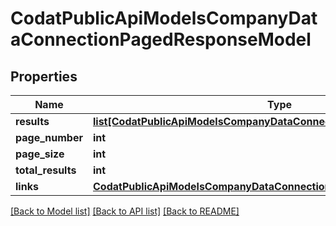 # CodatPublicApiModelsCompanyDataConnectionPagedResponseModel

## Properties
Name | Type | Description | Notes
------------ | ------------- | ------------- | -------------
**results** | [**list[CodatPublicApiModelsCompanyDataConnection]**](CodatPublicApiModelsCompanyDataConnection.md) |  | [optional] 
**page_number** | **int** |  | [optional] 
**page_size** | **int** |  | [optional] 
**total_results** | **int** |  | [optional] 
**links** | [**CodatPublicApiModelsCompanyDataConnectionPagedResponseLinksModel**](CodatPublicApiModelsCompanyDataConnectionPagedResponseLinksModel.md) |  | [optional] 

[[Back to Model list]](../README.md#documentation-for-models) [[Back to API list]](../README.md#documentation-for-api-endpoints) [[Back to README]](../README.md)

